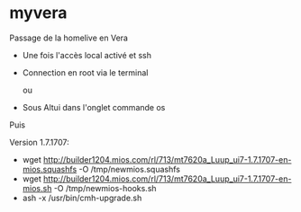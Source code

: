 # myvera
Passage de la homelive en Vera

- Une fois l'accès local activé et ssh

- Connection en root via le terminal

  ou

- Sous Altui dans l'onglet commande os


Puis

Version 1.7.1707:

- wget http://builder1204.mios.com/rl/713/mt7620a_Luup_ui7-1.7.1707-en-mios.squashfs -O /tmp/newmios.squashfs
- wget http://builder1204.mios.com/rl/713/mt7620a_Luup_ui7-1.7.1707-en-mios.sh -O /tmp/newmios-hooks.sh
- ash -x /usr/bin/cmh-upgrade.sh

